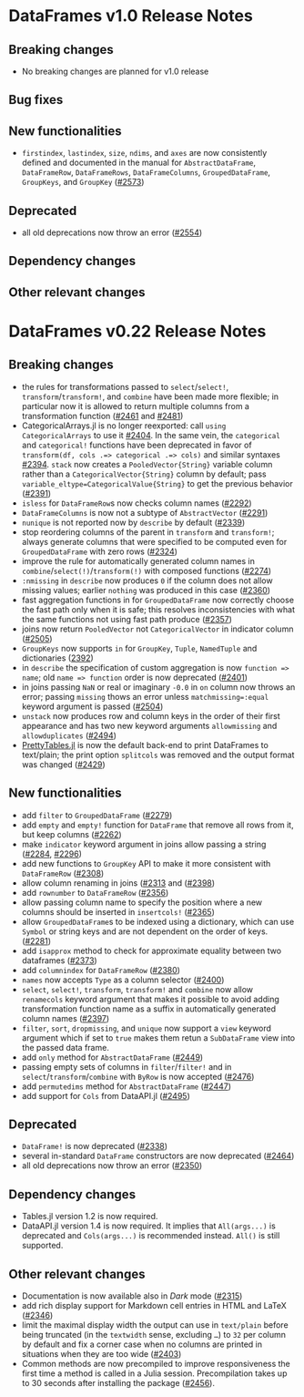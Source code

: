 # DataFrames v1.0 Release Notes

## Breaking changes

* No breaking changes are planned for v1.0 release

## Bug fixes

## New functionalities

* `firstindex`, `lastindex`, `size`, `ndims`, and `axes` are now consistently defined
  and documented in the manual for `AbstractDataFrame`, `DataFrameRow`,
  `DataFrameRows`, `DataFrameColumns`, `GroupedDataFrame`, `GroupKeys`, and `GroupKey`
  ([#2573](https://github.com/JuliaData/DataFrames.jl/pull/2573))

## Deprecated

* all old deprecations now throw an error
  ([#2554](https://github.com/JuliaData/DataFrames.jl/pull/2554))

## Dependency changes


## Other relevant changes


# DataFrames v0.22 Release Notes

## Breaking changes

* the rules for transformations passed to `select`/`select!`, `transform`/`transform!`,
  and `combine` have been made more flexible; in particular now it is allowed to
  return multiple columns from a transformation function
  ([#2461](https://github.com/JuliaData/DataFrames.jl/pull/2461) and
  [#2481](https://github.com/JuliaData/DataFrames.jl/pull/2481))
* CategoricalArrays.jl is no longer reexported: call `using CategoricalArrays`
  to use it [#2404]((https://github.com/JuliaData/DataFrames.jl/pull/2404)).
  In the same vein, the `categorical` and `categorical!` functions
  have been deprecated in favor of
  `transform(df, cols .=> categorical .=> cols)` and similar syntaxes
  [#2394]((https://github.com/JuliaData/DataFrames.jl/pull/2394)).
  `stack` now creates a `PooledVector{String}` variable column rather than
  a `CategoricalVector{String}` column by default;
  pass `variable_eltype=CategoricalValue{String}` to get the previous behavior
  ([#2391](https://github.com/JuliaData/DataFrames.jl/pull/2391))
* `isless` for `DataFrameRow`s now checks column names
([#2292](https://github.com/JuliaData/DataFrames.jl/pull/2292))
* `DataFrameColumns` is now not a subtype of `AbstractVector`
  ([#2291](https://github.com/JuliaData/DataFrames.jl/pull/2291))
* `nunique` is not reported now by `describe` by default
  ([#2339](https://github.com/JuliaData/DataFrames.jl/pull/2339))
* stop reordering columns of the parent in `transform` and `transform!`;
  always generate columns that were specified to be computed even for
  `GroupedDataFrame` with zero rows
  ([#2324](https://github.com/JuliaData/DataFrames.jl/pull/2324))
* improve the rule for automatically generated column names in
  `combine`/`select(!)`/`transform(!)` with composed functions
  ([#2274](https://github.com/JuliaData/DataFrames.jl/pull/2274))
* `:nmissing` in `describe` now produces `0` if the column does not allow
  missing values; earlier `nothing` was produced in this case
  ([#2360](https://github.com/JuliaData/DataFrames.jl/pull/2360))
* fast aggregation functions in for `GroupedDataFrame` now correctly
  choose the fast path only when it is safe; this resolves inconsistencies
  with what the same functions not using fast path produce
  ([#2357](https://github.com/JuliaData/DataFrames.jl/pull/2357))
* joins now return `PooledVector` not `CategoricalVector` in indicator column
  ([#2505](https://github.com/JuliaData/DataFrames.jl/pull/2505))
* `GroupKeys` now supports `in` for `GroupKey`, `Tuple`, `NamedTuple` and dictionaries
  ([2392](https://github.com/JuliaData/DataFrames.jl/pull/2392))
* in `describe` the specification of custom aggregation is now `function => name`;
  old `name => function` order is now deprecated
  ([#2401](https://github.com/JuliaData/DataFrames.jl/pull/2401))
* in joins passing `NaN` or real or imaginary `-0.0` in `on` column now throws an
  error; passing `missing` thows an error unless `matchmissing=:equal` keyword argument
  is passed ([#2504](https://github.com/JuliaData/DataFrames.jl/pull/2504))
* `unstack` now produces row and column keys in the order of their first appearance
   and has two new keyword arguments `allowmissing` and `allowduplicates`
  ([#2494](https://github.com/JuliaData/DataFrames.jl/pull/2494))
* [PrettyTables.jl](https://github.com/ronisbr/PrettyTables.jl) is now the
  default back-end to print DataFrames to text/plain; the print option
  `splitcols` was removed and the output format was changed
  ([#2429](https://github.com/JuliaData/DataFrames.jl/pull/2429))

## New functionalities

* add `filter` to `GroupedDataFrame` ([#2279](https://github.com/JuliaData/DataFrames.jl/pull/2279))
* add `empty` and `empty!` function for `DataFrame` that remove all rows from it,
  but keep columns ([#2262](https://github.com/JuliaData/DataFrames.jl/pull/2262))
* make `indicator` keyword argument in joins allow passing a string
  ([#2284](https://github.com/JuliaData/DataFrames.jl/pull/2284),
   [#2296](https://github.com/JuliaData/DataFrames.jl/pull/2296))
* add new functions to `GroupKey` API to make it more consistent with `DataFrameRow`
  ([#2308](https://github.com/JuliaData/DataFrames.jl/pull/2308))
* allow column renaming in joins
  ([#2313](https://github.com/JuliaData/DataFrames.jl/pull/2313) and
  ([#2398](https://github.com/JuliaData/DataFrames.jl/pull/2398))
* add `rownumber` to `DataFrameRow` ([#2356](https://github.com/JuliaData/DataFrames.jl/pull/2356))
* allow passing column name to specify the position where a new columns should be
  inserted in `insertcols!` ([#2365](https://github.com/JuliaData/DataFrames.jl/pull/2365))
* allow `GroupedDataFrame`s to be indexed using a dictionary, which can use `Symbol` or string keys and
  are not dependent on the order of keys. ([#2281](https://github.com/JuliaData/DataFrames.jl/pull/2281))
* add `isapprox` method to check for approximate equality between two dataframes
  ([#2373](https://github.com/JuliaData/DataFrames.jl/pull/2373))
* add `columnindex` for `DataFrameRow`
  ([#2380](https://github.com/JuliaData/DataFrames.jl/pull/2380))
* `names` now accepts `Type` as a column selector
  ([#2400](https://github.com/JuliaData/DataFrames.jl/pull/2400))
* `select`, `select!`, `transform`, `transform!` and `combine` now allow `renamecols`
  keyword argument that makes it possible to avoid adding transformation function name
  as a suffix in automatically generated column names
  ([#2397](https://github.com/JuliaData/DataFrames.jl/pull/2397))
* `filter`, `sort`, `dropmissing`, and `unique` now support a `view` keyword argument
  which if set to `true` makes them retun a `SubDataFrame` view into the passed
  data frame.
* add `only` method for `AbstractDataFrame` ([#2449](https://github.com/JuliaData/DataFrames.jl/pull/2449))
* passing empty sets of columns in `filter`/`filter!` and in `select`/`transform`/`combine`
  with `ByRow` is now accepted ([#2476](https://github.com/JuliaData/DataFrames.jl/pull/2476))
* add `permutedims` method for `AbstractDataFrame` ([#2447](https://github.com/JuliaData/DataFrames.jl/pull/2447))
* add support for `Cols` from DataAPI.jl ([#2495](https://github.com/JuliaData/DataFrames.jl/pull/2495))

## Deprecated

* `DataFrame!` is now deprecated ([#2338](https://github.com/JuliaData/DataFrames.jl/pull/2338))
* several in-standard `DataFrame` constructors are now deprecated
  ([#2464](https://github.com/JuliaData/DataFrames.jl/pull/2464))
* all old deprecations now throw an error
  ([#2350](https://github.com/JuliaData/DataFrames.jl/pull/2350))

## Dependency changes

* Tables.jl version 1.2 is now required.
* DataAPI.jl version 1.4 is now required. It implies that `All(args...)` is
  deprecated and `Cols(args...)` is recommended instead. `All()` is still supported.

## Other relevant changes

* Documentation is now available also in *Dark* mode
  ([#2315](https://github.com/JuliaData/DataFrames.jl/pull/2315))
* add rich display support for Markdown cell entries in HTML and LaTeX
  ([#2346](https://github.com/JuliaData/DataFrames.jl/pull/2346))
* limit the maximal display width the output can use in `text/plain` before
  being truncated (in the `textwidth` sense, excluding `…`) to `32` per column
  by default and fix a corner case when no columns are printed in situations when
  they are too wide ([#2403](https://github.com/JuliaData/DataFrames.jl/pull/2403))
* Common methods are now precompiled to improve responsiveness the first time a method
  is called in a Julia session. Precompilation takes up to 30 seconds
  after installing the package
  ([#2456](https://github.com/JuliaData/DataFrames.jl/pull/2456)).

